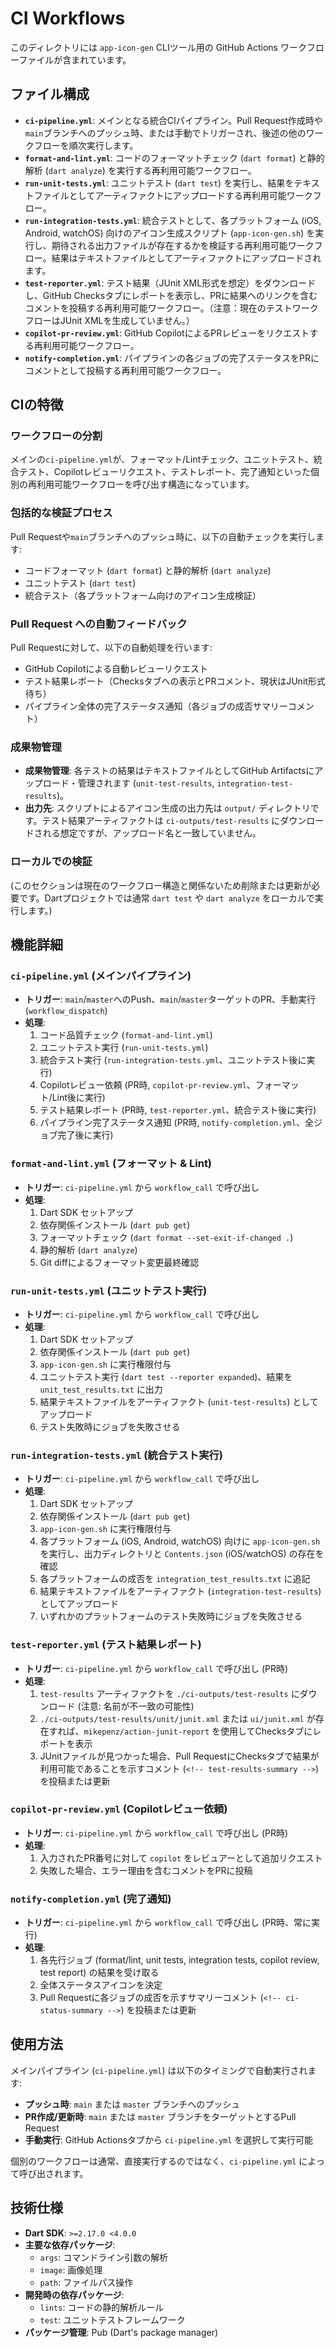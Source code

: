 # CI Workflows

このディレクトリには `app-icon-gen` CLIツール用の GitHub Actions ワークフローファイルが含まれています。

## ファイル構成

- **`ci-pipeline.yml`**: メインとなる統合CIパイプライン。Pull Request作成時や`main`ブランチへのプッシュ時、または手動でトリガーされ、後述の他のワークフローを順次実行します。
- **`format-and-lint.yml`**: コードのフォーマットチェック (`dart format`) と静的解析 (`dart analyze`) を実行する再利用可能ワークフロー。
- **`run-unit-tests.yml`**: ユニットテスト (`dart test`) を実行し、結果をテキストファイルとしてアーティファクトにアップロードする再利用可能ワークフロー。
- **`run-integration-tests.yml`**: 統合テストとして、各プラットフォーム (iOS, Android, watchOS) 向けのアイコン生成スクリプト (`app-icon-gen.sh`) を実行し、期待される出力ファイルが存在するかを検証する再利用可能ワークフロー。結果はテキストファイルとしてアーティファクトにアップロードされます。
- **`test-reporter.yml`**: テスト結果（JUnit XML形式を想定）をダウンロードし、GitHub Checksタブにレポートを表示し、PRに結果へのリンクを含むコメントを投稿する再利用可能ワークフロー。（注意：現在のテストワークフローはJUnit XMLを生成していません。）
- **`copilot-pr-review.yml`**: GitHub CopilotによるPRレビューをリクエストする再利用可能ワークフロー。
- **`notify-completion.yml`**: パイプラインの各ジョブの完了ステータスをPRにコメントとして投稿する再利用可能ワークフロー。

## CIの特徴

### ワークフローの分割
メインの`ci-pipeline.yml`が、フォーマット/Lintチェック、ユニットテスト、統合テスト、Copilotレビューリクエスト、テストレポート、完了通知といった個別の再利用可能ワークフローを呼び出す構造になっています。

### 包括的な検証プロセス
Pull Requestや`main`ブランチへのプッシュ時に、以下の自動チェックを実行します:
- コードフォーマット (`dart format`) と静的解析 (`dart analyze`)
- ユニットテスト (`dart test`)
- 統合テスト（各プラットフォーム向けのアイコン生成検証）

### Pull Request への自動フィードバック
Pull Requestに対して、以下の自動処理を行います:
- GitHub Copilotによる自動レビューリクエスト
- テスト結果レポート（Checksタブへの表示とPRコメント、現状はJUnit形式待ち）
- パイプライン全体の完了ステータス通知（各ジョブの成否サマリーコメント）

### 成果物管理
- **成果物管理**: 各テストの結果はテキストファイルとしてGitHub Artifactsにアップロード・管理されます (`unit-test-results`, `integration-test-results`)。
- **出力先**: スクリプトによるアイコン生成の出力先は `output/` ディレクトリです。テスト結果アーティファクトは `ci-outputs/test-results` にダウンロードされる想定ですが、アップロード名と一致していません。

### ローカルでの検証
(このセクションは現在のワークフロー構造と関係ないため削除または更新が必要です。Dartプロジェクトでは通常 `dart test` や `dart analyze` をローカルで実行します。)

## 機能詳細

### `ci-pipeline.yml` (メインパイプライン)

- **トリガー**: `main`/`master`へのPush、`main`/`master`ターゲットのPR、手動実行 (`workflow_dispatch`)
- **処理**:
    1.  コード品質チェック (`format-and-lint.yml`)
    2.  ユニットテスト実行 (`run-unit-tests.yml`)
    3.  統合テスト実行 (`run-integration-tests.yml`、ユニットテスト後に実行)
    4.  Copilotレビュー依頼 (PR時, `copilot-pr-review.yml`、フォーマット/Lint後に実行)
    5.  テスト結果レポート (PR時, `test-reporter.yml`、統合テスト後に実行)
    6.  パイプライン完了ステータス通知 (PR時, `notify-completion.yml`、全ジョブ完了後に実行)

### `format-and-lint.yml` (フォーマット & Lint)

- **トリガー**: `ci-pipeline.yml` から `workflow_call` で呼び出し
- **処理**:
    1.  Dart SDK セットアップ
    2.  依存関係インストール (`dart pub get`)
    3.  フォーマットチェック (`dart format --set-exit-if-changed .`)
    4.  静的解析 (`dart analyze`)
    5.  Git diffによるフォーマット変更最終確認

### `run-unit-tests.yml` (ユニットテスト実行)

- **トリガー**: `ci-pipeline.yml` から `workflow_call` で呼び出し
- **処理**:
    1.  Dart SDK セットアップ
    2.  依存関係インストール (`dart pub get`)
    3.  `app-icon-gen.sh` に実行権限付与
    4.  ユニットテスト実行 (`dart test --reporter expanded`)、結果を `unit_test_results.txt` に出力
    5.  結果テキストファイルをアーティファクト (`unit-test-results`) としてアップロード
    6.  テスト失敗時にジョブを失敗させる

### `run-integration-tests.yml` (統合テスト実行)

- **トリガー**: `ci-pipeline.yml` から `workflow_call` で呼び出し
- **処理**:
    1.  Dart SDK セットアップ
    2.  依存関係インストール (`dart pub get`)
    3.  `app-icon-gen.sh` に実行権限付与
    4.  各プラットフォーム (iOS, Android, watchOS) 向けに `app-icon-gen.sh` を実行し、出力ディレクトリと `Contents.json` (iOS/watchOS) の存在を確認
    5.  各プラットフォームの成否を `integration_test_results.txt` に追記
    6.  結果テキストファイルをアーティファクト (`integration-test-results`) としてアップロード
    7.  いずれかのプラットフォームのテスト失敗時にジョブを失敗させる

### `test-reporter.yml` (テスト結果レポート)

- **トリガー**: `ci-pipeline.yml` から `workflow_call` で呼び出し (PR時)
- **処理**:
    1.  `test-results` アーティファクトを `./ci-outputs/test-results` にダウンロード (注意: 名前が不一致の可能性)
    2.  `./ci-outputs/test-results/unit/junit.xml` または `ui/junit.xml` が存在すれば、`mikepenz/action-junit-report` を使用してChecksタブにレポートを表示
    3.  JUnitファイルが見つかった場合、Pull RequestにChecksタブで結果が利用可能であることを示すコメント (`<!-- test-results-summary -->`) を投稿または更新

### `copilot-pr-review.yml` (Copilotレビュー依頼)

- **トリガー**: `ci-pipeline.yml` から `workflow_call` で呼び出し (PR時)
- **処理**:
    1.  入力されたPR番号に対して `copilot` をレビュアーとして追加リクエスト
    2.  失敗した場合、エラー理由を含むコメントをPRに投稿

### `notify-completion.yml` (完了通知)

- **トリガー**: `ci-pipeline.yml` から `workflow_call` で呼び出し (PR時、常に実行)
- **処理**:
    1.  各先行ジョブ (format/lint, unit tests, integration tests, copilot review, test report) の結果を受け取る
    2.  全体ステータスアイコンを決定
    3.  Pull Requestに各ジョブの成否を示すサマリーコメント (`<!-- ci-status-summary -->`) を投稿または更新

## 使用方法

メインパイプライン (`ci-pipeline.yml`) は以下のタイミングで自動実行されます:

- **プッシュ時**: `main` または `master` ブランチへのプッシュ
- **PR作成/更新時**: `main` または `master` ブランチをターゲットとするPull Request
- **手動実行**: GitHub Actionsタブから `ci-pipeline.yml` を選択して実行可能

個別のワークフローは通常、直接実行するのではなく、`ci-pipeline.yml` によって呼び出されます。

## 技術仕様

- **Dart SDK**: `>=2.17.0 <4.0.0`
- **主要な依存パッケージ**:
  - `args`: コマンドライン引数の解析
  - `image`: 画像処理
  - `path`: ファイルパス操作
- **開発時の依存パッケージ**:
  - `lints`: コードの静的解析ルール
  - `test`: ユニットテストフレームワーク
- **パッケージ管理**: Pub (Dart's package manager)
